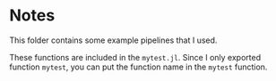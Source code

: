 # Notes
This folder contains some example pipelines that I used.

These functions are included in the `mytest.jl`.
Since I only exported function `mytest`, you can put the function name in the `mytest` function.

